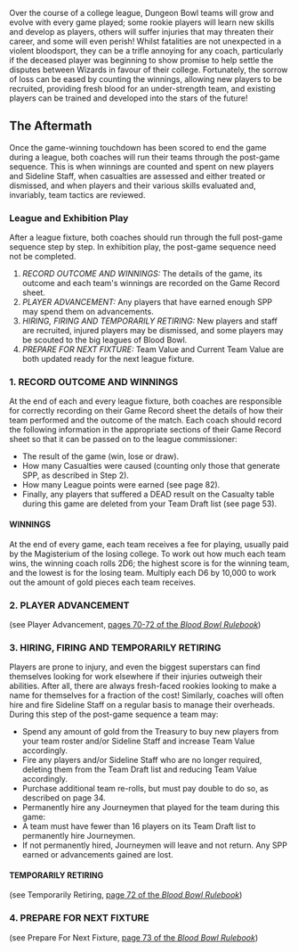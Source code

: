 Over the course of a college league, Dungeon Bowl teams will grow and evolve with every game played; some rookie players will learn new skills and develop as players, others will suffer injuries that may threaten their career, and some will even perish! Whilst fatalities are not unexpected in a violent bloodsport, they can be a trifle annoying for any coach, particularly if the deceased player was beginning to show promise to help settle the disputes between Wizards in favour of their college. Fortunately, the sorrow of loss can be eased by counting the winnings, allowing new players to be recruited, providing fresh blood for an under-strength team, and existing players can be trained and developed into the stars of the future!

## The Aftermath

Once the game-winning touchdown has been scored to end the game during a league, both coaches will run their teams through the post-game sequence. This is when winnings are counted and spent on new players and Sideline Staff, when casualties are assessed and either treated or dismissed, and when players and their various skills evaluated and, invariably, team tactics are reviewed.

### League and Exhibition Play

After a league fixture, both coaches should run through the full post-game sequence step by step. In exhibition play, the post-game sequence need not be completed.

1. *RECORD OUTCOME AND WINNINGS:* The details of the game, its outcome and each team's winnings are recorded on the Game Record sheet.
2. *PLAYER ADVANCEMENT:* Any players that have earned enough SPP may spend them on advancements.
3. *HIRING, FIRING AND TEMPORARILY RETIRING:* New players and staff are recruited, injured players may be dismissed, and some players may be scouted to the big leagues of Blood Bowl.
4. *PREPARE FOR NEXT FIXTURE:* Team Value and Current Team Value are both updated ready for the next league fixture.

### 1. RECORD OUTCOME AND WINNINGS

At the end of each and every league fixture, both coaches are responsible for correctly recording on their Game Record sheet the details of how their team performed and the outcome of the match. Each coach should record the following information in the appropriate sections of their Game Record sheet so that it can be passed on to the league commissioner:

* The result of the game (win, lose or draw).
* How many Casualties were caused (counting only those that generate SPP, as described in Step 2).
* How many League points were earned (see page 82).
* Finally, any players that suffered a DEAD result on the Casualty table during this game are deleted from your Team Draft list (see page 53).

#### WINNINGS

At the end of every game, each team receives a fee for playing, usually paid by the Magisterium of the losing college. To work out how much each team wins, the winning coach rolls 2D6; the highest score is for the winning team, and the lowest is for the losing team. Multiply each D6 by 10,000 to work out the amount of gold pieces each team receives.

### 2. PLAYER ADVANCEMENT

(see Player Advancement, [pages 70-72 of the *Blood Bowl Rulebook*](../core_rules/post-game_sequence.md#3-player-advancement))

### 3. HIRING, FIRING AND TEMPORARILY RETIRING

Players are prone to injury, and even the biggest superstars can find themselves looking for work elsewhere if their injuries outweigh their abilities. After all, there are always fresh-faced rookies looking to make a name for themselves for a fraction of the cost! Similarly, coaches will often hire and fire Sideline Staff on a regular basis to manage their overheads. During this step of the post-game sequence a team may:

* Spend any amount of gold from the Treasury to buy new players from your team roster and/or Sideline Staff and increase Team Value accordingly.
* Fire any players and/or Sideline Staff who are no longer required, deleting them from the Team Draft list and reducing Team Value accordingly.
* Purchase additional team re-rolls, but must pay double to do so, as described on page 34.
* Permanently hire any Journeymen that played for the team during this game:
* A team must have fewer than 16 players on its Team Draft list to permanently hire Journeymen.
* If not permanently hired, Journeymen will leave and not return. Any SPP earned or advancements gained are lost.

#### TEMPORARILY RETIRING
(see Temporarily Retiring, [page 72 of the *Blood Bowl Rulebook*](../core_rules/post-game_sequence.md#temporarily-retiring))

### 4. PREPARE FOR NEXT FIXTURE
(see Prepare For Next Fixture, [page 73 of the *Blood Bowl Rulebook*](../core_rules/post-game_sequence.md#6-prepare-for-next-fixture))